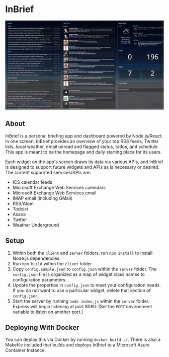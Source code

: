 # InBrief

![App screenshot](screenshot.png)

## About

InBrief is a personal briefing app and dashboard powered by Node.js/React. In one screen, InBrief provides an overview of your top RSS feeds, Twitter lists, local weather, email unread and flagged status, todos, and schedule. This app is meant to be the homepage and daily starting place for its users.

Each widget on the app's screen draws its data via various APIs, and InBrief is designed to support future widgets and APIs as is necessary or desired. The current supported services/APIs are:

* ICS calendar feeds
* Microsoft Exchange Web Services calendars
* Microsoft Exchange Web Services email
* IMAP email (including GMail)
* RSS/Atom
* Todoist
* Asana
* Twitter
* Weather Underground

## Setup

1. Within both the `client` and `server` folders, run `npm install` to install Node.js dependencies.
2. Run `npm build` within the `client` folder.
3. Copy `config.sample.json` to `config.json` within the `server` folder. The `config.json` file is organized as a map of widget class names to configuration parameters.
4. Update the properties in `config.json` to meet your configuration needs. If you do not want to use a particular widget, delete that section of `config.json`.
5. Start the server by running `node index.js` within the `server` folder. Express will begin listening at port 8080. (Set the `PORT` environment variable to listen on another port.)

## Deploying With Docker

You can deploy this via Docker by running `docker build ./`. There is also a Makefile included that builds and deploys InBrief to a Microsoft Azure Container Instance.
